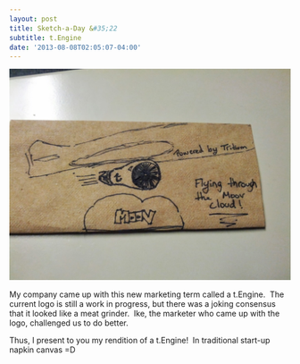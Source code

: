 ```yaml
---
layout: post
title: Sketch-a-Day &#35;22
subtitle: t.Engine
date: '2013-08-08T02:05:07-04:00'
---
```

![](/assets/images/sketches/sad22-tengine.jpg)

My company came up with this new marketing term called a t.Engine.  The current logo is still a work in progress, but there was a joking consensus that it looked like a meat grinder.  Ike, the marketer who came up with the logo, challenged us to do better.

Thus, I present to you my rendition of a t.Engine!  In traditional start-up napkin canvas =D

